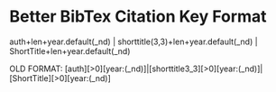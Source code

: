 # Better BibTex Citation Key Format

auth+len+year.default(_nd) | shorttitle(3,3)+len+year.default(_nd) | ShortTitle+len+year.default(_nd)

OLD FORMAT: [auth][>0][year:(_nd)]|[shorttitle3_3][>0][year:(_nd)]|[ShortTitle][>0][year:(_nd)]
